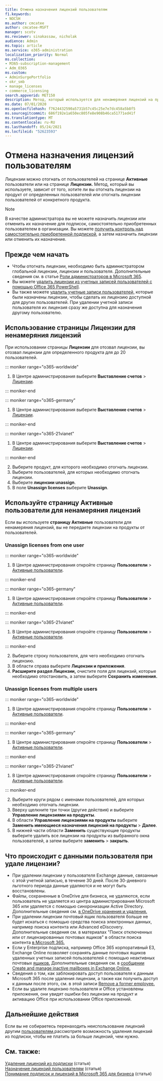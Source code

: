 ```yaml
---
title: Отмена назначения лицензий пользователям
f1.keywords:
- NOCSH
ms.author: cmcatee
author: cmcatee-MSFT
manager: scotv
ms.reviewer: sinakassaw, nicholak
audience: Admin
ms.topic: article
ms.service: o365-administration
localization_priority: Normal
ms.collection:
- M365-subscription-management
- Adm_O365
ms.custom:
- AdminSurgePortfolio
- okr_smb
- manage_licenses
- commerce_licensing
search.appverid: MET150
description: Метод, который используется для ненамеряния лицензий на продукты, зависит от того, вы отозвале лицензии у определенных пользователей или от конкретного продукта.
ms.date: 07/01/2020
ms.openlocfilehash: f7624432590a5731b57c45c25e7e7dc458a5b8f5
ms.sourcegitcommit: 686f192e1a650ec805fe8e908b46ca51771ed41f
ms.translationtype: MT
ms.contentlocale: ru-RU
ms.lasthandoff: 05/24/2021
ms.locfileid: "52623593"
---
```

# <a name="unassign-licenses-from-users"></a>Отмена назначения лицензий пользователям

Лицензии можно отогнать от пользователей на странице **Активные** пользователи или на странице **Лицензии.** Метод, который вы используете, зависит от того, хотите ли вы отогнать лицензии на продукт от определенных пользователей или отогнать лицензии пользователей от конкретного продукта.

> [!NOTE]
> В качестве администратора вы не можете назначить лицензии или отменить их назначение для подписок, самостоятельно приобретенных пользователем в организации. Вы можете [получить контроль над самостоятельно приобретенной подпиской](../../commerce/subscriptions/manage-self-service-purchases-admins.md#take-over-a-self-service-purchase-subscription), а затем назначить лицензии или отменить их назначение.

## <a name="before-you-begin"></a>Прежде чем начать

- Чтобы отогнать лицензии, необходимо быть администратором глобальной лицензии, лицензии и пользователя. Дополнительные сведения см. в статье [Роли администраторов в Microsoft 365](../add-users/about-admin-roles.md).
- Вы можете [удалить лицензии из учетных записей пользователей с помощью Office 365 PowerShell](../../enterprise/remove-licenses-from-user-accounts-with-microsoft-365-powershell.md).
- Вы также можете [удалить учетные записи пользователей,](../add-users/delete-a-user.md) которые были назначены лицензии, чтобы сделать их лицензию доступной для других пользователей. При удалении учетной записи пользователя их лицензия сразу же доступна для назначения другому пользователю.

## <a name="use-the-licenses-page-to-unassign-licenses"></a>Использование страницы Лицензии для ненамеряния лицензий

При использовании страницы **Лицензии** для отозвал лицензии, вы отозвал лицензии для определенного продукта для до 20 пользователей.

::: moniker range="o365-worldwide"

1. В Центре администрирования выберите **Выставление счетов** \> <a href="https://go.microsoft.com/fwlink/p/?linkid=842264" target="_blank">Лицензии</a>.

::: moniker-end

::: moniker range="o365-germany"

 1. В Центре администрирования выберите **Выставление счетов** \> <a href="https://go.microsoft.com/fwlink/p/?linkid=848038" target="_blank">Лицензии</a>.

::: moniker-end

::: moniker range="o365-21vianet"

 1. В Центре администрирования выберите **Выставление счетов** \> <a href="https://go.microsoft.com/fwlink/p/?linkid=850625" target="_blank">Лицензии</a>.

::: moniker-end

2. Выберите продукт, для которого необходимо отогнать лицензии.
3. Выберите пользователей, для которых необходимо отогнать лицензии.
4. Выберите **лицензии unassign**.
5. В поле **Unassign licenses** выберите **Unassign**.

## <a name="use-the-active-users-page-to-unassign-licenses"></a>Используйте страницу Активные пользователи для ненамеряния лицензий

Если вы используете **страницу Активные** пользователи для ненамеряния лицензий, вы не передаете лицензии на продукты от пользователей.

### <a name="unassign-licenses-from-one-user"></a>Unassign licenses from one user

::: moniker range="o365-worldwide"

1. В Центре администрирования откройте страницу **Пользователи** \> <a href="https://go.microsoft.com/fwlink/p/?linkid=834822" target="_blank">Активные пользователи</a>.

::: moniker-end

::: moniker range="o365-germany"

 1. В Центре администрирования откройте страницу **Пользователи** \> <a href="https://go.microsoft.com/fwlink/p/?linkid=847686" target="_blank">Активные пользователи</a>.

::: moniker-end

::: moniker range="o365-21vianet"

 1. В Центре администрирования откройте страницу **Пользователи** \> <a href="https://go.microsoft.com/fwlink/p/?linkid=850628" target="_blank">Активные пользователи</a>.

::: moniker-end

2. Выберите строку пользователя, для чего необходимо отогнать лицензию.
3. В области справа выберите **Лицензии и приложения**.
4. **Расширите раздел Лицензии,** очистите поля для лицензий, которые необходимо отостановить, а затем выберите **Сохранить изменения.**

### <a name="unassign-licenses-from-multiple-users"></a>Unassign licenses from multiple users

::: moniker range="o365-worldwide"

1. В Центре администрирования откройте страницу **Пользователи** \> <a href="https://go.microsoft.com/fwlink/p/?linkid=834822" target="_blank">Активные пользователи</a>.

::: moniker-end

::: moniker range="o365-germany"

 1. В Центре администрирования откройте страницу **Пользователи** \> <a href="https://go.microsoft.com/fwlink/p/?linkid=847686" target="_blank">Активные пользователи</a>.

::: moniker-end

::: moniker range="o365-21vianet"

 1. В Центре администрирования откройте страницу **Пользователи** \> <a href="https://go.microsoft.com/fwlink/p/?linkid=850628" target="_blank">Активные пользователи</a>.

::: moniker-end

2. Выберите круги рядом с именами пользователей, для которых необходимо отогнать лицензии.
3. Вверху щелкните три точки (другие действия) и выберите **Управление лицензиями на продукты**.
4. В области **Управление лицензиями на продукты** выберите **Заменить имеющиеся назначения лицензий на продукты** \> **Далее**.
5. В нижней части области **Заменить** существующие продукты выберите удалить все лицензии на продукты из выбранного окна пользователей, а затем выберите **заменить**  \> **закрыть**.

## <a name="what-happens-to-a-users-data-when-you-remove-their-license"></a>Что происходит с данными пользователя при удале лицензии?

- При удалении лицензии у пользователя Exchange данные, связанные с этой учетной записью, в течение 30 дней. После 30-дневного льготного периода данные удаляются и не могут быть восстановлены.
- Файлы, сохраненные в OneDrive для бизнеса, не удаляются, если пользователь не удаляется из центра администрирования Microsoft 365 или удаляется с помощью синхронизации Active Directory. Дополнительные сведения см. [в OneDrive хранения и удаления.](/onedrive/retention-and-deletion)
- При удалении лицензии почтовый ящик пользователя больше не будет искаться с помощью средства поиска электронных данных, например поиска контента или Advanced eDiscovery. Дополнительные сведения см. в материалах "Поиск отключенных или от лицензированных почтовых ящиков" в области поиска контента [в Microsoft 365.](../../compliance/content-search.md)
- Если у Enterprise подписка, например Office 365 корпоративный E3, Exchange Online позволяет сохранять данные почтовых ящиков удаленных учетных записей пользователей с помощью неактивных почтовых [ящиков.](../../compliance/inactive-mailboxes-in-office-365.md) Дополнительные сведения см. в [сообщении Create and manage inactive mailboxes in Exchange Online.](../../compliance/create-and-manage-inactive-mailboxes.md)
- Сведения о том, как заблокировать доступ пользователя к данным Microsoft 365 после удаления лицензии, а также как получить доступ к данным после этого, см. в этой записи [Remove a former employee.](../add-users/remove-former-employee.md)
- Если вы удалите лицензию пользователя и Office установлены приложения, [](https://support.microsoft.com/office/0d23d3c0-c19c-4b2f-9845-5344fedc4380) они увидят ошибки без лицензии на продукт и активацию Office при использовании Office приложений.

## <a name="next-steps"></a>Дальнейшие действия

Если вы не собираетесь перенаходить неиспользование лицензий другим [](../../commerce/licenses/buy-licenses.md) [пользователям,](../../managed-desktop/get-started/assign-licenses.md)рассмотрите возможность удаления лицензий из подписки, чтобы не платить за больше лицензий, чем нужно.

## <a name="related-content"></a>См. также:

[Удаление лицензий из подписки](../../commerce/licenses/buy-licenses.md) (статья)\
[Назначение лицензий пользователям](assign-licenses-to-users.md) (статья)\
[Понимание подписок и лицензий в Microsoft 365 для бизнеса](../../commerce/licenses/subscriptions-and-licenses.md) (статья)
